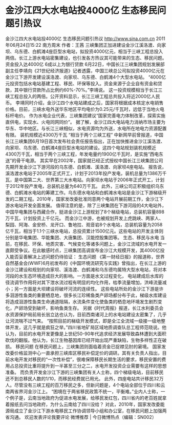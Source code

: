 # 金沙江四大水电站投4000亿 生态移民问题引热议

金沙江四大水电站投4000亿 生态移民问题引热议
http://www.sina.com.cn  2011年06月24日15:22  南方周末
作者：王茜
三峡集团正加进建设金沙江溪洛渡、向家坝、乌东德、白鹤滩4座巨型水电站，拟投资4000亿元，相当于三峡工程总投入两倍。长江上游水电站密集建设，也引发各方热议其可能带来的生态、移民问题。
资金投入达4000亿  6成以上为银行贷款
6月22日，中国长江三峡集团规划发展部副主任李靖向《21世纪经济报道》记者透露，中国三峡总公司拟投资4000亿元在金沙江下游开发建设溪洛渡、向家坝、乌东德、白鹤滩4个大型水电站。
“4000亿元投资包括水电站基建工程、移民、环保等投入。资金来源于企业自有资金和贷款，其中银行贷款所占比例约60%-70%。”李靖说。
这一投资规模相当于长江三峡工程总投入的两倍。公开资料显示，长江三峡工程总共投入将近2000亿人民币。
李靖同时介绍，金沙江四个水电站建成之后，国家将根据成本核定水电销售价格。目前，三峡水电外送华东地区平均电价为0.25元/千瓦时，远低于当地火电标杆电价。
作为水电企业代表，三峡集团建议“国家完善电力体制改革，探索实施直供电，实现水、火电同网同价”。
据了解，金沙江四大电站电力消纳市场主要为华东、华中地区。与长江三峡相似，水电资源均为外送，水电所在地电力资源配置有限。
装机规模近4300万千瓦 “相当于两个三峡工程”
中新网早前曾报道，中国长江三峡集团6月19日首次发布社会责任报告指出，正在加快推进金沙江溪洛渡、向家坝、乌东德、白鹤滩4座巨型水电站的建设。这四个电站规划装机规模近4300万千瓦，相当于两个三峡工程，年发电量约1900亿千瓦时，是实施“西电东送”的骨干电源。
其实早在2002年，国家就已经正式授权中国长江三峡集团公司先期开发金沙江下游河段的乌东德、白鹤滩、溪洛渡、向家坝4座电站。
报告说，溪洛渡水电站于2005年正式开工，计划于2013年投产发电，装机总量为1386万千瓦，是中国第二大、世界第三大水电站。向家坝水电站于2006年正式开工，计划于2012年投产发电，总装机总量为640万千瓦。
此外，三峡公司正积极组织乌东德、白鹤滩水电站的筹建工作。乌东德水电站和白鹤滩水电站是金沙江下游梯级开发的二期工程。2010年，国家发改委批准同意两个电站开展前期工作，金沙江下游水电站开发全面发展。
值得注意的是，除了三峡集团在下游河段的4大电站外，中国华电集团与西藏合作，挺进金沙江上游规划了8个梯级电站，总装机容量898万千瓦，计划投资上千亿元。
而金沙江中游，也被规划开发上虎跳峡、两家人、梨园、阿海、金安桥、龙开口、鲁地拉、观音岩8个水电站，总装机容量为2058亿千瓦，相当于1.1个三峡水电站，总投资累计1500亿元。这些电站的开发主体则分别是华电集团、华能集团、大唐集团、汉能控股集团等。
生态、移民与水电
当前，在移民、环保、地质灾害、气候变化等诸多问题上，金沙江流域的水电开发一直颇受争议。在此敏感时点，三峡集团高调宣布金沙江大规模开发，其4000亿投入能否妥善解决上述问题仍待验证：
生态问题
《第一财经日报》的报道称，世界自然基金会(WWF)6月初发布的《中国环境流研究与实践》曾指出，在长江上游的金沙江建设和规划的向家坝、溪洛渡、白鹤滩和乌东德均属特大型水电站，将对本河段的水生态环境造成巨大的影响。一方面是水文过程变化， 电站建成后水库的径流调节作用将对其下泄水流过程有明显的均化作用，枯季流量增加，洪峰流量减小；另一方面是大坝建设将破坏河流的连续性。
这些电站所处的金沙江下游是许多洄游性鱼类的重要栖息地，很多长江珍稀鱼类产卵场都分布于此，梯级水库建设将造成洄游性鱼类生命通道阻隔，水流条件变化使鱼类的栖息地环境发生剧烈变化，产卵场受到破坏，影响鱼类生存。
另据《时代周报》报道，长江水利委员会水资源保护局前局长翁立达也认为，目前西南诸河上的水电站建设太密集了，几乎让河流喘不过气来。
“按照目前的梯级开发模式，即是全江全流域一级接一级地整体开发，这几乎就是疯狂之举。”四川省地矿局区域地质调查队总工程师范晓说。他认为，目前的水电开发更像是上世纪50-90年代追求经济发展导致森林遭到大面积砍伐的翻版。他认为，长江生物基因库已经开始出现严重缺陷，生物多样性正在破损。
移民问题
在移民问题上，三峡集团则面临着资金已捉襟见肘的窘境。
国家发改委价格监测中心一直承担三峡库区移民补偿定价的调研。其有关负责人指出，目前水电开发对移民的“一次性补偿”，很难保障移民长期生活的要求，移民安置的费用占总投资比重将提升到一半甚至三分之二，水电开发投资企业需要有这样的思想准备。
而负责开发金沙江下游的三峡集团有关人士称，四个梯级电站，目前移民还不到总移民人数的1/10，而移民经费就已用光。
此外，四座电站共计移民32万人。尽管没有三峡工程的百万移民之多，但新问题是，4个电站全部位于四川和云南两省界河金沙江上。
“困境在于两省移民政策不统一，平衡难。”业内人士称，一个例子是，云南当地政府为促进水电发展，给移民发红包，四川省内的老百姓就拿着报纸去问当地政府，为什么云南给了四川没给？
对此，2010年，国家发改委能源局成立了金沙江下游水电移民工作协调领导小组和办公室，在移民问题上加强两省沟通。
欢迎发表评论我要评论
微博推荐 | 今日微博热点（编辑：SN002）

